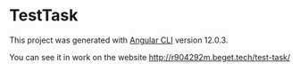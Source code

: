# TestTask

This project was generated with [Angular CLI](https://github.com/angular/angular-cli) version 12.0.3.

You can see it in work on the website http://r904292m.beget.tech/test-task/
